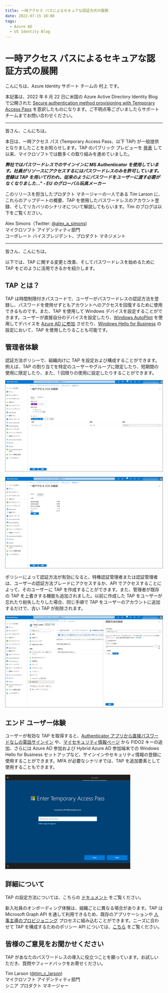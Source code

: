 ```yaml
---
title: 一時アクセス パスによるセキュアな認証方式の展開
date: 2022-07-15 10:00
tags:
  - Azure AD
  - US Identity Blog
---
```


# 一時アクセス パスによるセキュアな認証方式の展開

こんにちは、Azure Identity サポート チームの 村上 です。

本記事は、2022 年 6 月 22 日に米国の Azure Active Directory Identity Blog で公開された [Secure authentication method provisioning with Temporary Access Pass](https://techcommunity.microsoft.com/t5/microsoft-entra-azure-ad-blog/secure-authentication-method-provisioning-with-temporary-access/ba-p/3290631) を意訳したものになります。ご不明点等ございましたらサポート チームまでお問い合わせください。

---

皆さん、こんにちは。

本日は、一時アクセス パス (Temporary Access Pass、以下 TAP) が一般提供となりましたことをお知らせします。TAP のパブリック プレビューを [発表](https://techcommunity.microsoft.com/t5/microsoft-entra-azure-ad-blog/temporary-access-pass-is-now-in-public-preview/ba-p/1994702) して以来、マイクロソフトでは数多くの取り組みを進めていました。

**_弊社ではパスワードレスでのサインインに MS Authenticator を使用しています。社員がリソースにアクセスするにはパスワードレスのみを許可しています。
登録は TAP を用いて行われ、従来のようにパスワードをユーザーに渡す必要がなくなりました..." - EU のグローバル玩具メーカー_**

このリリースを担当したプロダクト マネージャーの一人である Tim Larson に、これらのアップデートの概要、TAP を使用したパスワードレスのアカウント登録、そしてリカバリのシナリオについて解説してもらいます。Tim のブログは以下をご覧ください。

Alex Simons（Twitter: [@alex_a_simons](https://twitter.com/Alex_A_Simons))  
マイクロソフト アイデンティティ部門  
コーポレート バイスプレジデント、プロダクト マネジメント

---

皆さん、こんにちは。

以下では、TAP に関する変更と改善、そしてパスワードレスを始めるために TAP をどのように活用できるかを紹介します。

## TAP とは？

TAP は時間制限付きパスコードで、ユーザーがパスワードレスの認証方法を登録し、パスワードを使用せずともアカウントへのアクセスを回復するために使用できるものです。また、TAP を使用して Windows デバイスを設定することができます。ユーザーが直接自分のデバイスを設定したり、[Windows AutoPilot](https://docs.microsoft.com/ja-jp/mem/autopilot/windows-autopilot) を使用してデバイスを [Azure AD に参加](https://docs.microsoft.com/ja-jp/azure/active-directory/devices/concept-azure-ad-join) させたり、[Windows Hello for Business](https://docs.microsoft.com/ja-jp/windows/security/identity-protection/hello-for-business/hello-overview) の設定において、TAP を使用したりることも可能です。

## 管理者体験 

認証方法ポリシーで、組織向けに TAP を設定および構成することができます。例えば、TAP の割り当てを特定のユーザーやグループに限定したり、短期間の使用に限定したり、また、1 回限りの使用に設定したりすることができます。

![](./secure-authentication-method-provisioning-with-temporary-access/image01.jpg)

![一時アクセス パスの認証方法設定](./secure-authentication-method-provisioning-with-temporary-access/image02.jpg)

ポリシーによって認証方法が有効になると、特権認証管理者または認証管理者は、ユーザーの認証方法ブレードにアクセスするか、API でアクセスすることによって、そのユーザーに TAP を作成することができます。また、管理者が既存の TAP を上書きする機能も追加されました。以前に作成した TAP をユーザーが忘れたり紛失したりした場合、同じ手順で TAP をユーザーのアカウントに追加するだけで、古い TAP が削除されます。

![Azure Portal からユーザーへ新しい一時アクセス パスを作成](./secure-authentication-method-provisioning-with-temporary-access/image03.jpg)

## エンド ユーザー体験

ユーザーが有効な TAP を取得すると、[Authenticator アプリから直接パスワードなしの電話サインイン](https://support.microsoft.com/ja-jp/account-billing/%E8%81%B7%E5%A0%B4%E3%81%BE%E3%81%9F%E3%81%AF%E5%AD%A6%E6%A0%A1%E3%82%A2%E3%82%AB%E3%82%A6%E3%83%B3%E3%83%88%E3%82%92microsoft-authenticator-%E3%82%A2%E3%83%97%E3%83%AA%E3%81%AB%E8%BF%BD%E5%8A%A0%E3%81%99%E3%82%8B-43a73ab5-b4e8-446d-9e54-2a4cb8e4e93c) や、[マイセキュリティ情報ページ](https://aka.ms/mysecurityinfo) から FIDO2 キーの追加、さらには Azure AD 参加および Hybrid Azure AD 参加端末での Windows Hello for Business セットアップなど、サインインやセキュリティ情報の登録に使用することができます。MFA が必要なシナリオでは、TAP を追加要素として使用することもできます。

![](./secure-authentication-method-provisioning-with-temporary-access/image04.png)

## 詳細について 

TAP の設定方法については、こちらの [ドキュメント](https://docs.microsoft.com/ja-jp/azure/active-directory/authentication/howto-authentication-temporary-access-pass) をご覧ください。

新入社員のオンボーディング体験は、組織ごとに異なる場合があります。TAP は Microsoft Graph API を通して利用できるため、既存のアプリケーションや [人事主導のプロビジョニング](https://docs.microsoft.com/ja-jp/azure/active-directory/app-provisioning/what-is-hr-driven-provisioning) プロセスに組み込むことができます。ニーズに合わせて TAP を構成するためのポリシー API については、[こちら](https://docs.microsoft.com/ja-jp/graph/api/resources/temporaryaccesspassauthenticationmethodconfiguration?view=graph-rest-1.0) をご覧ください。

## 皆様のご意見をお聞かせください 

TAP があなたのパスワードレスの導入に役立つことを願っています。お試しいただき、質問やフィードバックをお寄せください。

Tim Larson ([@tim_c_larson](https://twitter.com/tim_c_larson))  
マイクロソフト アイデンティティ部門  
シニア プロダクト マネージャー
